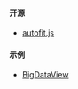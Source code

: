 #### 开源
- [autofit.js](https://auto-plugin.github.io/autofit.js/)

#### 示例
- [BigDataView](https://github.com/iGaoWei/BigDataView)
